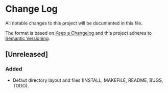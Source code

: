 # Change Log

All notable changes to this project will be documented in this file.

The format is based on [Keep a Changelog]() and this project adheres to
[Semantic Versioning]().

## [Unreleased]

### Added

- Defaut directory layout and files (INSTALL, MAKEFILE, README, BUGS, TODO).

